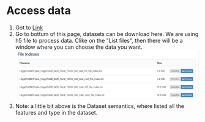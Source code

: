 # Access data 

1. Got to [Link](https://opendata.cern.ch/record/12102) 
2. Go to bottum of this page, datasets can be download here. We are using h5 file to process data. Clike on the "List files", then there will be a window where you can choose the data you want. 
![Image](image.png)
3. Note: a little bit above is the Dataset semantics, where listed all the features and type in the dataset. 
